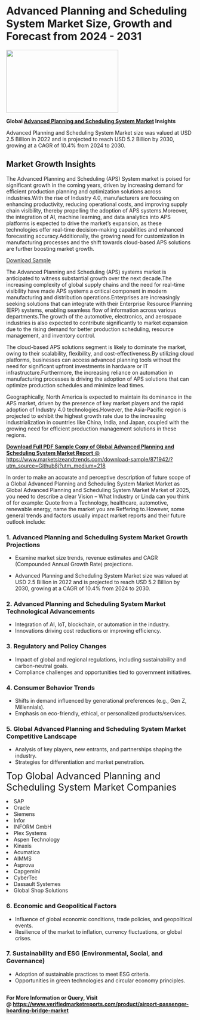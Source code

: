 <H1>Advanced Planning and Scheduling System Market Size, Growth and Forecast from 2024 - 2031</H1><img class="aligncenter size-medium wp-image-584254" src="https://thirdeyenews.in/wp-content/uploads/2024/09/Global-Market-Research-300x168.jpeg" alt="" width="300" height="168" /><p><strong>Global&nbsp;<a href="https://www.marketsizeandtrends.com/download-sample/871942/?utm_source=Github8j?utm_medium=218">Advanced Planning and Scheduling System Market</a> Insights</strong></p><p>Advanced Planning and Scheduling System Market size was valued at USD 2.5 Billion in 2022 and is projected to reach USD 5.2 Billion by 2030, growing at a CAGR of 10.4% from 2024 to 2030.</p><p><h2>Market Growth Insights</h2> <p>The Advanced Planning and Scheduling (APS) System market is poised for significant growth in the coming years, driven by increasing demand for efficient production planning and optimization solutions across industries.With the rise of Industry 4.0, manufacturers are focusing on enhancing productivity, reducing operational costs, and improving supply chain visibility, thereby propelling the adoption of APS systems.Moreover, the integration of AI, machine learning, and data analytics into APS platforms is expected to drive the market’s expansion, as these technologies offer real-time decision-making capabilities and enhanced forecasting accuracy.Additionally, the growing need for customization in manufacturing processes and the shift towards cloud-based APS solutions are further boosting market growth.</p> <p><a href="#">Download Sample</a></p> <p>The Advanced Planning and Scheduling (APS) systems market is anticipated to witness substantial growth over the next decade.The increasing complexity of global supply chains and the need for real-time visibility have made APS systems a critical component in modern manufacturing and distribution operations.Enterprises are increasingly seeking solutions that can integrate with their Enterprise Resource Planning (ERP) systems, enabling seamless flow of information across various departments.The growth of the automotive, electronics, and aerospace industries is also expected to contribute significantly to market expansion due to the rising demand for better production scheduling, resource management, and inventory control.</p> <p>The cloud-based APS solutions segment is likely to dominate the market, owing to their scalability, flexibility, and cost-effectiveness.By utilizing cloud platforms, businesses can access advanced planning tools without the need for significant upfront investments in hardware or IT infrastructure.Furthermore, the increasing reliance on automation in manufacturing processes is driving the adoption of APS solutions that can optimize production schedules and minimize lead times.</p> <p>Geographically, North America is expected to maintain its dominance in the APS market, driven by the presence of key market players and the rapid adoption of Industry 4.0 technologies.However, the Asia-Pacific region is projected to exhibit the highest growth rate due to the increasing industrialization in countries like China, India, and Japan, coupled with the growing need for efficient production management solutions in these regions.</p> <p><a href="#"></p><p><span class=""><strong>Download Full PDF Sample Copy of Global Advanced Planning and Scheduling System Market Report</strong> @ <a href="https://www.marketsizeandtrends.com/download-sample/871942/?utm_source=Github8j?utm_medium=218" target="_blank">https://www.marketsizeandtrends.com/download-sample/871942/?utm_source=Github8j?utm_medium=218</a></span></p><p>In order to make an accurate and perceptive description of future scope of a Global&nbsp;Advanced Planning and Scheduling System Market Market as Global&nbsp;Advanced Planning and Scheduling System Market Market of 2025, you need to describe a clear Vision &ndash; What Industry or Linda can you think of for example: Quote from a Technology, healthcare, automotive, renewable energy, name the market you are Reffering to.However, some general trends and factors usually impact market reports and their future outlook include:</p><h3>1.&nbsp;<strong>Advanced Planning and Scheduling System Market Growth Projections</strong></h3><ul><li>Examine market size trends, revenue estimates and CAGR (Compounded Annual Growth Rate) projections.</li><li><p>Advanced Planning and Scheduling System Market size was valued at USD 2.5 Billion in 2022 and is projected to reach USD 5.2 Billion by 2030, growing at a CAGR of 10.4% from 2024 to 2030.</p></li></ul><h3>2.&nbsp;<strong>Advanced Planning and Scheduling System Market Technological Advancements</strong></h3><ul><li>Integration of AI, IoT, blockchain, or automation in the industry.</li><li>Innovations driving cost reductions or improving efficiency.</li></ul><h3>3.&nbsp;<strong>Regulatory and Policy Changes</strong></h3><ul><li>Impact of global and regional regulations, including sustainability and carbon-neutral goals.</li><li>Compliance challenges and opportunities tied to government initiatives.</li></ul><h3>4.&nbsp;<strong>Consumer Behavior Trends</strong></h3><ul><li>Shifts in demand influenced by generational preferences (e.g., Gen Z, Millennials).</li><li>Emphasis on eco-friendly, ethical, or personalized products/services.</li></ul><h3>5.&nbsp;<strong>Global Advanced Planning and Scheduling System Market Competitive Landscape</strong></h3><ul><li>Analysis of key players, new entrants, and partnerships shaping the industry.</li><li>Strategies for differentiation and market penetration.</li></ul><p data-pm-slice="1 1 []"><span style="color: inherit; font-family: inherit; font-size: 25px;">Top Global Advanced Planning and Scheduling System Market Companies</span></p><div class="" data-test-id=""><p><li>SAP</li><li> Oracle</li><li> Siemens</li><li> Infor</li><li> INFORM GmbH</li><li> Plex Systems</li><li> Aspen Technology</li><li> Kinaxis</li><li> Acumatica</li><li> AIMMS</li><li> Asprova</li><li> Capgemini</li><li> CyberTec</li><li> Dassault Systemes</li><li> Global Shop Solutions</li></p></div><h3>6.&nbsp;<strong>Economic and Geopolitical Factors</strong></h3><ul><li>Influence of global economic conditions, trade policies, and geopolitical events.</li><li>Resilience of the market to inflation, currency fluctuations, or global crises.</li></ul><h3>7.&nbsp;<strong>Sustainability and ESG (Environmental, Social, and Governance)</strong></h3><ul><li>Adoption of sustainable practices to meet ESG criteria.</li><li>Opportunities in green technologies and circular economy principles.</li></ul><h2><strong style="font-size: 14px;">For More Information or Query, Visit @&nbsp;</strong><a style="background-color: #ffffff; font-size: 14px;" href="https://www.marketsizeandtrends.com/report/advanced-planning-and-scheduling-system-market/" target="_blank">https://www.verifiedmarketreports.com/product/airport-passenger-boarding-bridge-market</a></h2>